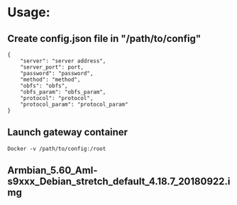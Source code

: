 # Usage:
## Create config.json file in "/path/to/config"
```
{
    "server": "server address",
    "server_port": port,
    "password": "password",
    "method": "method",
    "obfs": "obfs",
    "obfs_param": "obfs_param",
    "protocol": "protocol",
    "protocol_param": "protocol_param"
}
```
## Launch gateway container
```
Docker -v /path/to/config:/root
```

## Armbian_5.60_Aml-s9xxx_Debian_stretch_default_4.18.7_20180922.img
